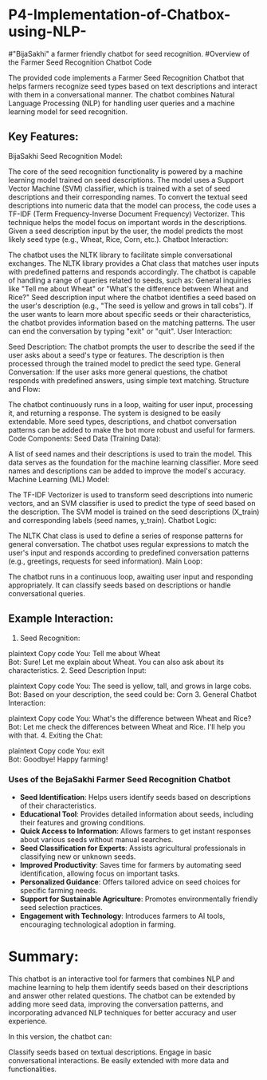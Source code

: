 # P4-Implementation-of-Chatbox-using-NLP-
#"BijaSakhi" a farmer friendly chatbot for seed recognition.
#Overview of the Farmer Seed Recognition Chatbot Code

The provided code implements a Farmer Seed Recognition Chatbot that helps farmers recognize seed types based on text descriptions and interact with them in a conversational manner. The chatbot combines Natural Language Processing (NLP) for handling user queries and a machine learning model for seed recognition.

## Key Features:

BijaSakhi Seed Recognition Model:

The core of the seed recognition functionality is powered by a machine learning model trained on seed descriptions.
The model uses a Support Vector Machine (SVM) classifier, which is trained with a set of seed descriptions and their corresponding names.
To convert the textual seed descriptions into numeric data that the model can process, the code uses a TF-IDF (Term Frequency-Inverse Document Frequency) Vectorizer. This technique helps the model focus on important words in the descriptions.
Given a seed description input by the user, the model predicts the most likely seed type (e.g., Wheat, Rice, Corn, etc.).
Chatbot Interaction:

The chatbot uses the NLTK library to facilitate simple conversational exchanges. The NLTK library provides a Chat class that matches user inputs with predefined patterns and responds accordingly.
The chatbot is capable of handling a range of queries related to seeds, such as:
General inquiries like "Tell me about Wheat" or "What's the difference between Wheat and Rice?"
Seed description input where the chatbot identifies a seed based on the user's description (e.g., "The seed is yellow and grows in tall cobs").
If the user wants to learn more about specific seeds or their characteristics, the chatbot provides information based on the matching patterns.
The user can end the conversation by typing "exit" or "quit".
User Interaction:

Seed Description: The chatbot prompts the user to describe the seed if the user asks about a seed's type or features. The description is then processed through the trained model to predict the seed type.
General Conversation: If the user asks more general questions, the chatbot responds with predefined answers, using simple text matching.
Structure and Flow:

The chatbot continuously runs in a loop, waiting for user input, processing it, and returning a response.
The system is designed to be easily extendable. More seed types, descriptions, and chatbot conversation patterns can be added to make the bot more robust and useful for farmers.
Code Components:
Seed Data (Training Data):

A list of seed names and their descriptions is used to train the model.
This data serves as the foundation for the machine learning classifier. More seed names and descriptions can be added to improve the model's accuracy.
Machine Learning (ML) Model:

The TF-IDF Vectorizer is used to transform seed descriptions into numeric vectors, and an SVM classifier is used to predict the type of seed based on the description.
The SVM model is trained on the seed descriptions (X_train) and corresponding labels (seed names, y_train).
Chatbot Logic:

The NLTK Chat class is used to define a series of response patterns for general conversation.
The chatbot uses regular expressions to match the user's input and responds according to predefined conversation patterns (e.g., greetings, requests for seed information).
Main Loop:

The chatbot runs in a continuous loop, awaiting user input and responding appropriately. It can classify seeds based on descriptions or handle conversational queries.
## Example Interaction:

1. Seed Recognition:

plaintext
Copy code
You: Tell me about Wheat  
Bot: Sure! Let me explain about Wheat. You can also ask about its characteristics.
2. Seed Description Input:

plaintext
Copy code
You: The seed is yellow, tall, and grows in large cobs.  
Bot: Based on your description, the seed could be: Corn
3. General Chatbot Interaction:

plaintext
Copy code
You: What's the difference between Wheat and Rice?  
Bot: Let me check the differences between Wheat and Rice. I'll help you with that.
4. Exiting the Chat:

plaintext
Copy code
You: exit  
Bot: Goodbye! Happy farming!
### Uses of the BejaSakhi Farmer Seed Recognition Chatbot

- **Seed Identification**: Helps users identify seeds based on descriptions of their characteristics.
- **Educational Tool**: Provides detailed information about seeds, including their features and growing conditions.
- **Quick Access to Information**: Allows farmers to get instant responses about various seeds without manual searches.
- **Seed Classification for Experts**: Assists agricultural professionals in classifying new or unknown seeds.
- **Improved Productivity**: Saves time for farmers by automating seed identification, allowing focus on important tasks.
- **Personalized Guidance**: Offers tailored advice on seed choices for specific farming needs.
- **Support for Sustainable Agriculture**: Promotes environmentally friendly seed selection practices.
- **Engagement with Technology**: Introduces farmers to AI tools, encouraging technological adoption in farming.
# Summary:

This chatbot is an interactive tool for farmers that combines NLP and machine learning to help them identify seeds based on their descriptions and answer other related questions. The chatbot can be extended by adding more seed data, improving the conversation patterns, and incorporating advanced NLP techniques for better accuracy and user experience.

In this version, the chatbot can:

Classify seeds based on textual descriptions.
Engage in basic conversational interactions.
Be easily extended with more data and functionalities.



